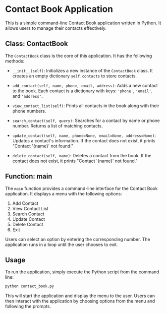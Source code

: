 # Contact Book Application

This is a simple command-line Contact Book application written in Python. It allows users to manage their contacts effectively.

## Class: ContactBook

The `ContactBook` class is the core of this application. It has the following methods:

- `__init__(self)`: Initializes a new instance of the `ContactBook` class. It creates an empty dictionary `self.contacts` to store contacts.

- `add_contact(self, name, phone, email, address)`: Adds a new contact to the book. Each contact is a dictionary with keys: `'phone'`, `'email'`, and `'address'`.

- `view_contact_list(self)`: Prints all contacts in the book along with their phone numbers.

- `search_contact(self, query)`: Searches for a contact by name or phone number. Returns a list of matching contacts.

- `update_contact(self, name, phone=None, email=None, address=None)`: Updates a contact's information. If the contact does not exist, it prints "Contact '{name}' not found."

- `delete_contact(self, name)`: Deletes a contact from the book. If the contact does not exist, it prints "Contact '{name}' not found."

## Function: main

The `main` function provides a command-line interface for the Contact Book application. It displays a menu with the following options:

1. Add Contact
2. View Contact List
3. Search Contact
4. Update Contact
5. Delete Contact
6. Exit

Users can select an option by entering the corresponding number. The application runs in a loop until the user chooses to exit.

## Usage

To run the application, simply execute the Python script from the command line:

```bash
python contact_book.py
```

This will start the application and display the menu to the user. Users can then interact with the application by choosing options from the menu and following the prompts.
```
